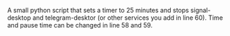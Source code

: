 A small python script that sets a timer to 25 minutes and stops signal-desktop and telegram-desktor (or other services you add in line 60). 
Time and pause time can be changed in line 58 and 59.
